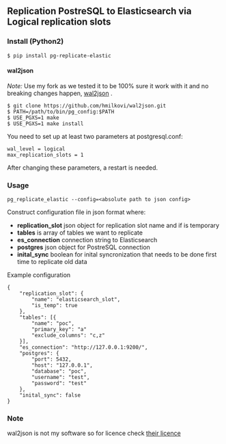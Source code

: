 ## Replication PostreSQL to Elasticsearch via Logical replication slots


### Install (Python2)

```
$ pip install pg-replicate-elastic
```

#### wal2json

*Note:* Use my fork as we tested it to be 100% sure it work with it and no breaking changes happen, [wal2json](https://github.com/hmilkovi/wal2json) .

```
$ git clone https://github.com/hmilkovi/wal2json.git
$ PATH=/path/to/bin/pg_config:$PATH
$ USE_PGXS=1 make
$ USE_PGXS=1 make install
```

You need to set up at least two parameters at postgresql.conf:
```
wal_level = logical
max_replication_slots = 1
```
After changing these parameters, a restart is needed.

### Usage

```
pg_replicate_elastic --config=<absolute path to json config>
```

Construct configuration file in json format where:

* **replication_slot** json object for replication slot name and if is temporary
* **tables** is array of tables we want to replicate
* **es_connection** connection string to Elasticsearch
* **postgres** json object for PostreSQL connection
* **inital_sync** boolean for inital syncronization that needs to be done first time
to replicate old data

Example configuration
```
{
	"replication_slot": {
		"name": "elasticsearch_slot",
		"is_temp": true
	},
	"tables": [{
		"name": "poc",
		"primary_key": "a"
		"exclude_columns": "c,z"
	}],
	"es_connection": "http://127.0.0.1:9200/",
	"postgres": {
		"port": 5432,
		"host": "127.0.0.1",
		"database": "poc",
		"username": "test",
		"password": "test"
	},
	"inital_sync": false
}
```

### Note

wal2json is not my software so for licence check [their licence](https://raw.githubusercontent.com/hmilkovi/wal2json/master/LICENSE)
